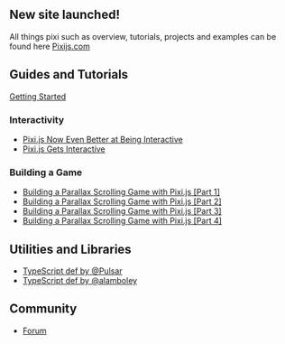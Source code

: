 ## New site launched!

All things pixi such as overview, tutorials, projects and examples can be found here [Pixijs.com](http://www.pixijs.com/)

## Guides and Tutorials

[Getting Started](http://www.goodboydigital.com/pixi-js-tutorial-getting-started/)

### Interactivity

- [Pixi.js Now Even Better at Being Interactive](http://www.goodboydigital.com/pixi-js-now-even-better-at-being-interactive/)
- [Pixi.js Gets Interactive](http://www.goodboydigital.com/pixi-js-gets-interactive/)

### Building a Game

- [Building a Parallax Scrolling Game with Pixi.js [Part 1]](http://www.yeahbutisitflash.com/?p=5226) 
- [Building a Parallax Scrolling Game with Pixi.js [Part 2]](http://www.yeahbutisitflash.com/?p=5666)
- [Building a Parallax Scrolling Game with Pixi.js [Part 3]](http://www.yeahbutisitflash.com/?p=6496)
- [Building a Parallax Scrolling Game with Pixi.js [Part 4]](http://www.yeahbutisitflash.com/?p=7046)

## Utilities and Libraries

- [TypeScript def by @Pulsar](https://github.com/xperiments/Pulsar)
- [TypeScript def by @alamboley](https://github.com/alamboley/pixi.js)


## Community

- [Forum](http://www.html5gamedevs.com/forum/15-pixijs/)